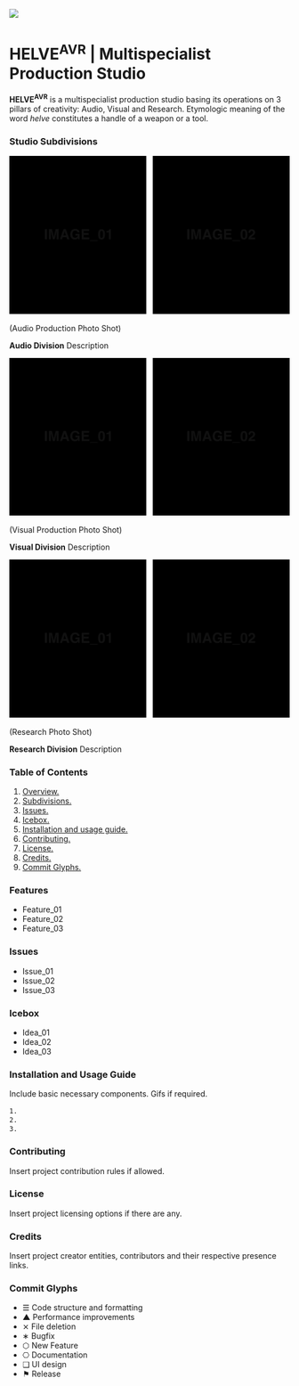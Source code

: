 ![](https://user-images.githubusercontent.com/2768053/45264520-3d0c7a00-b43e-11e8-899c-790441ae68eb.png)

<a name="overview"></a>
# HELVE<sup>AVR</sup> | Multispecialist Production Studio 

**HELVE<sup>AVR</sup>** is a multispecialist production studio basing its operations on 3 pillars of creativity: Audio, Visual and Research. Etymologic meaning of the word *helve* constitutes a handle of a weapon or a tool.

<a name="divisions"></a>
### Studio Subdivisions

![](assets/readme_visuals/example-dual-gallery.png)

(Audio Production Photo Shot)

**Audio Division** Description

![](assets/readme_visuals/example-dual-gallery.png)

(Visual Production Photo Shot)

**Visual Division** Description

![](assets/readme_visuals/example-dual-gallery.png)

(Research Photo Shot)

**Research Division** Description

### Table of Contents
1. [Overview.](#overview)
2. [Subdivisions.](#divisions)
3. [Issues.](#issues)
4. [Icebox.](#icebox)
5. [Installation and usage guide.](#install)
6. [Contributing.](#contribute)
7. [License.](#license)
8. [Credits.](#credits)
9. [Commit Glyphs.](#glyphs)

<a name="features"></a>
### Features
+ Feature_01
+ Feature_02
+ Feature_03

<a name="issues"></a>
### Issues
+ Issue_01
+ Issue_02
+ Issue_03

<a name="icebox"></a>
### Icebox
+ Idea_01
+ Idea_02
+ Idea_03

<a name="install"></a>
### Installation and Usage Guide
Include basic necessary components. Gifs if required.
```
1. 
2. 
3. 
```

<a name="contribute"></a>
### Contributing
Insert project contribution rules if allowed.

<a name="license"></a>
### License
Insert project licensing options if there are any.

<a name="credits"></a>
### Credits
Insert project creator entities, contributors and their respective presence links.

<a name="glyphs"></a>
### Commit Glyphs

+ ☰ Code structure and formatting
+ ▲ Performance improvements
+ ⨯ File deletion
+ ∗ Bugfix
+ ⬡ New Feature
+ ⎔ Documentation
+ ❑ UI design
+ ⚑ Release

